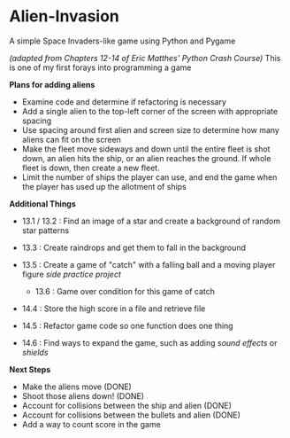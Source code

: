 # Alien-Invasion
A simple Space Invaders-like game using Python and Pygame 

*(adapted from Chapters 12-14 of Eric Matthes' Python Crash Course)*
This is one of my first forays into programming a game

**Plans for adding aliens**
* Examine code and determine if refactoring is necessary
* Add a single alien to the top-left corner of the screen with appropriate spacing
* Use spacing around first alien and screen size to determine how many aliens can fit
    on the screen
* Make the fleet move sideways and down until the entire fleet is shot down, an alien
    hits the ship, or an alien reaches the ground. If whole fleet is down, then create
    a new fleet.
* Limit the number of ships the player can use, and end the game when the player has 
    used up the allotment of ships

**Additional Things**
* 13.1 / 13.2 : Find an image of a star and create a background of random star patterns
* 13.3 : Create raindrops and get them to fall in the background
* 13.5 : Create a game of "catch" with a falling ball and a moving player figure *side practice project*
    * 13.6 : Game over condition for this game of catch
    
* 14.4 : Store the high score in a file and retrieve file
* 14.5 : Refactor game code so one function does one thing
* 14.6 : Find ways to expand the game, such as adding *sound effects* or *shields*

**Next Steps**
* Make the aliens move (DONE)
* Shoot those aliens down! (DONE)
* Account for collisions between the ship and alien (DONE)
* Account for collisions between the bullets and alien (DONE)
* Add a way to count score in the game
